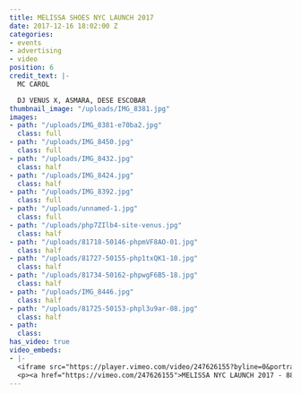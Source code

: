 ```yaml
---
title: MELISSA SHOES NYC LAUNCH 2017
date: 2017-12-16 18:02:00 Z
categories:
- events
- advertising
- video
position: 6
credit_text: |-
  MC CAROL

  DJ VENUS X, ASMARA, DESE ESCOBAR
thumbnail_image: "/uploads/IMG_8381.jpg"
images:
- path: "/uploads/IMG_8381-e70ba2.jpg"
  class: full
- path: "/uploads/IMG_8450.jpg"
  class: full
- path: "/uploads/IMG_8432.jpg"
  class: half
- path: "/uploads/IMG_8424.jpg"
  class: half
- path: "/uploads/IMG_8392.jpg"
  class: full
- path: "/uploads/unnamed-1.jpg"
  class: full
- path: "/uploads/php7ZIlb4-site-venus.jpg"
  class: half
- path: "/uploads/81718-50146-phpmVF8AO-01.jpg"
  class: half
- path: "/uploads/81727-50155-php1txQK1-10.jpg"
  class: half
- path: "/uploads/81734-50162-phpwgF6B5-18.jpg"
  class: half
- path: "/uploads/IMG_8446.jpg"
  class: half
- path: "/uploads/81725-50153-phpl3u9ar-08.jpg"
  class: half
- path: 
  class: 
has_video: true
video_embeds:
- |-
  <iframe src="https://player.vimeo.com/video/247626155?byline=0&portrait=0" width="1230" height="692" frameborder="0" webkitallowfullscreen mozallowfullscreen allowfullscreen></iframe>
  <p><a href="https://vimeo.com/247626155">MELISSA NYC LAUNCH 2017 - 88 PALACE</a> from <a href="https://vimeo.com/user30551234">Batu Projects</a> on <a href="https://vimeo.com">Vimeo</a>.</p>
---
```


